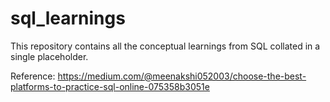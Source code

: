 # sql_learnings
This repository contains all the conceptual learnings from SQL collated in a single placeholder. 

Reference:
https://medium.com/@meenakshi052003/choose-the-best-platforms-to-practice-sql-online-075358b3051e
